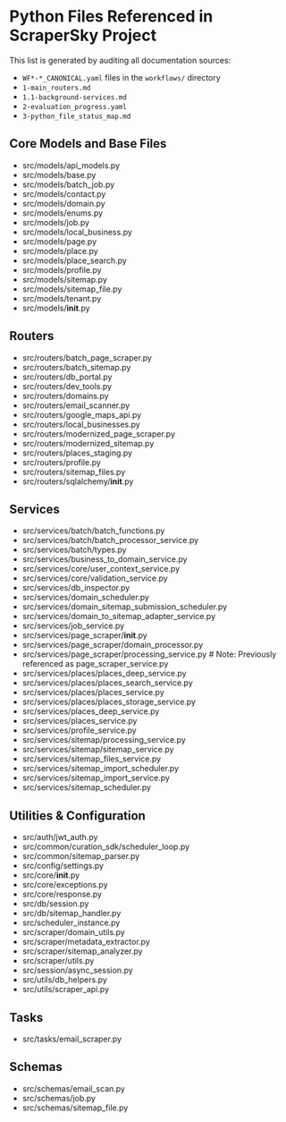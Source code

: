 # Python Files Referenced in ScraperSky Project

This list is generated by auditing all documentation sources:

- `WF*-*_CANONICAL.yaml` files in the `workflows/` directory
- `1-main_routers.md`
- `1.1-background-services.md`
- `2-evaluation_progress.yaml`
- `3-python_file_status_map.md`

## Core Models and Base Files

- src/models/api_models.py
- src/models/base.py
- src/models/batch_job.py
- src/models/contact.py
- src/models/domain.py
- src/models/enums.py
- src/models/job.py
- src/models/local_business.py
- src/models/page.py
- src/models/place.py
- src/models/place_search.py
- src/models/profile.py
- src/models/sitemap.py
- src/models/sitemap_file.py
- src/models/tenant.py
- src/models/**init**.py

## Routers

- src/routers/batch_page_scraper.py
- src/routers/batch_sitemap.py
- src/routers/db_portal.py
- src/routers/dev_tools.py
- src/routers/domains.py
- src/routers/email_scanner.py
- src/routers/google_maps_api.py
- src/routers/local_businesses.py
- src/routers/modernized_page_scraper.py
- src/routers/modernized_sitemap.py
- src/routers/places_staging.py
- src/routers/profile.py
- src/routers/sitemap_files.py
- src/routers/sqlalchemy/**init**.py

## Services

- src/services/batch/batch_functions.py
- src/services/batch/batch_processor_service.py
- src/services/batch/types.py
- src/services/business_to_domain_service.py
- src/services/core/user_context_service.py
- src/services/core/validation_service.py
- src/services/db_inspector.py
- src/services/domain_scheduler.py
- src/services/domain_sitemap_submission_scheduler.py
- src/services/domain_to_sitemap_adapter_service.py
- src/services/job_service.py
- src/services/page_scraper/**init**.py
- src/services/page_scraper/domain_processor.py
- src/services/page_scraper/processing_service.py  # Note: Previously referenced as page_scraper_service.py
- src/services/places/places_deep_service.py
- src/services/places/places_search_service.py
- src/services/places/places_service.py
- src/services/places/places_storage_service.py
- src/services/places_deep_service.py
- src/services/places_service.py
- src/services/profile_service.py
- src/services/sitemap/processing_service.py
- src/services/sitemap/sitemap_service.py
- src/services/sitemap_files_service.py
- src/services/sitemap_import_scheduler.py
- src/services/sitemap_import_service.py
- src/services/sitemap_scheduler.py

## Utilities & Configuration

- src/auth/jwt_auth.py
- src/common/curation_sdk/scheduler_loop.py
- src/common/sitemap_parser.py
- src/config/settings.py
- src/core/**init**.py
- src/core/exceptions.py
- src/core/response.py
- src/db/session.py
- src/db/sitemap_handler.py
- src/scheduler_instance.py
- src/scraper/domain_utils.py
- src/scraper/metadata_extractor.py
- src/scraper/sitemap_analyzer.py
- src/scraper/utils.py
- src/session/async_session.py
- src/utils/db_helpers.py
- src/utils/scraper_api.py

## Tasks

- src/tasks/email_scraper.py

## Schemas

- src/schemas/email_scan.py
- src/schemas/job.py
- src/schemas/sitemap_file.py
